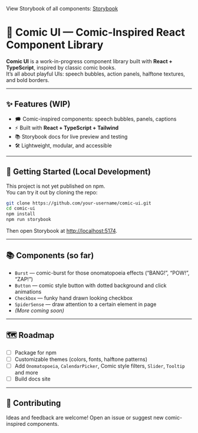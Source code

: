 View Storybook of all components: [Storybook](https://68b33f12384a75f2c732fa44-nmdwtvjaas.chromatic.com/)

# 🎨 Comic UI — Comic-Inspired React Component Library

**Comic UI** is a work-in-progress component library built with **React + TypeScript**, inspired by classic comic books.  
It’s all about playful UIs: speech bubbles, action panels, halftone textures, and bold borders.

---

## ✨ Features (WIP)

- 🗯️ Comic-inspired components: speech bubbles, panels, captions
- ⚡ Built with **React + TypeScript + Tailwind**
- 📚 Storybook docs for live preview and testing
- 🛠️ Lightweight, modular, and accessible

---

## 🚀 Getting Started (Local Development)

This project is not yet published on npm.  
You can try it out by cloning the repo:

```bash
git clone https://github.com/your-username/comic-ui.git
cd comic-ui
npm install
npm run storybook
```

Then open Storybook at [http://localhost:5174](http://localhost:5174).

---

## 📚 Components (so far)

- `Burst` — comic-burst for those onomatopoeia effects (“BANG!”, “POW!”, “ZAP!”)
- `Button` — comic style button with dotted background and click animations
- `Checkbox` — funky hand drawn looking checkbox
- `SpiderSense` — draw attention to a certain element in page
- _(More coming soon)_

---

## 🗺️ Roadmap

- [ ] Package for npm
- [ ] Customizable themes (colors, fonts, halftone patterns)
- [ ] Add `Onomatopoeia`, `CalendarPicker`, Comic style filters, `Slider`, `Tooltip` and more
- [ ] Build docs site

---

## 🤝 Contributing

Ideas and feedback are welcome! Open an issue or suggest new comic-inspired components.
